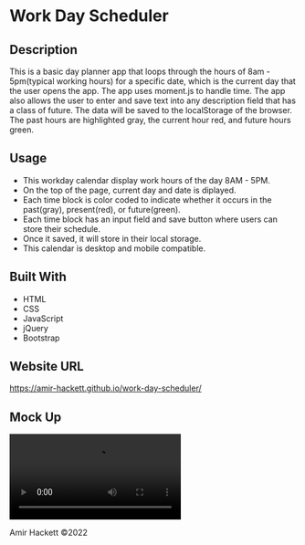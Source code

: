 # Work Day Scheduler 

## Description
This is a basic day planner app that loops through the hours of 8am - 5pm(typical working hours) for a specific date, which is the current day that the user opens the app. The app uses moment.js to handle time. The app also allows the user to enter and save text into any description field that has a class of future. The data will be saved to the localStorage of the browser. The past hours are highlighted gray, the current hour red, and future hours green.

## Usage
* This workday calendar display work hours of the day 8AM - 5PM.
* On the top of the page, current day and date is diplayed.
* Each time block is color coded to indicate whether it occurs in the past(gray), present(red), or future(green).
* Each time block has an input field and save button where users can store their schedule.
* Once it saved, it will store in their local storage.
* This calendar is desktop and mobile compatible.

## Built With
* HTML
* CSS
* JavaScript
* jQuery
* Bootstrap

## Website URL
https://amir-hackett.github.io/work-day-scheduler/

## Mock Up
![recording of index.html](./assets/Screen-Recording.mov)

Amir Hackett ©2022